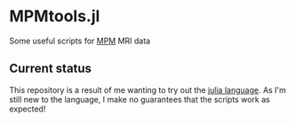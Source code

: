 # MPMtools.jl
Some useful scripts for [MPM](https://doi.org/10.1016/j.neuroimage.2019.01.029) MRI data

## Current status
This repository is a result of me wanting to try out the [julia language](https://docs.julialang.org/).
As I'm still new to the language, I make no guarantees that the scripts work as expected!